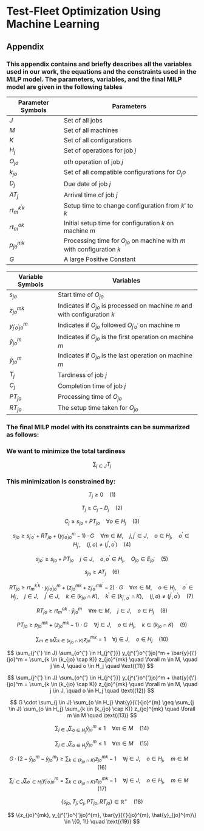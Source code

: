 # Test-Fleet Optimization Using Machine Learning
## Appendix 
### This appendix contains and briefly describes all the variables used in our work, the equations and the constraints used in the MILP model. The parameters, variables, and the final MILP model are given in the following tables


| Parameter Symbols  | Parameters                                            |
|--------------------|-------------------------------------------------------|
| $J$                | Set of all jobs                                       |
| $M$                | Set of all machines                                   |
| $K$                | Set of all configurations                             |
| $H_j$              | Set of operations for job $j$                         |
| $O_{jo}$           | $oth$ operation of job $j$                            |
| $k_{jo}$           | Set of all compatible configurations for $O_jo$       |
| $D_j$              | Due date of job $j$                                   |
| $AT_{j}$           | Arrival time of job $j$                               |
| $rt_m^{k^{'}k}$    | Setup time to change configuration from $k′$ to $k$   |
| $rt_m^{ok}$        | Initial setup time for configuration $k$ on machine $m$|
| $p_{jo}^{mk}$      | Processing time for $O_{jo}$ on machine with $m$ with configuration $k$|
| $G$                | A large Positive Constant                             |

| Variable Symbols          | Variables                                       |
|---------------------------|-------------------------------------------------|
| $s_{jo}$                  | Start time of $O_{jo}$                         |
| $z_{jo}^{mk}$             | Indicates if $O_{jo}$ is processed on machine $m$ and with configuration $k$ |
| $y_{j^{'}o^{'}jo}^{m}$    | Indicates if $O_{jo}$ followed $O_{j^{'}o^{'}}$ on machine $m$ |
| $\bar{y}_{jo}^{m}$        | Indicates if $O_{jo}$ is the first operation on machine $m$ |
| $\hat{y}_{jo}^{m}$        | Indicates if $O_{jo}$ is the last operation on machine $m$ |
| $T_j$                     | Tardiness of job $j$                            |
| $C_j$                     | Completion time of job $j$                      |
| $PT_{jo}$                 | Processing time of $O_{jo}$                     |
| $RT_{jo}$                 | The setup time taken for $O_{jo}$               |

### The final MILP model with its constraints can be summarized as follows:
### We want to minimize the total tardiness 

$$
\sum_{j \in J} T_j
$$

### This minimization is constrained by:

$$
T_j \geq 0 \quad \text{(1)}
$$

$$
T_j \geq C_j - D_j \quad \text{(2)}
$$

$$
C_j \geq s_{jo} + PT_{jo} \quad \forall o \in H_j \quad \text{(3)}
$$

$$
s_{jo} \geq s_{j^{'}o^{'}} + RT_{jo} + (y_{j^{'}o^{'}jo}^m - 1) \cdot G \quad \forall m \in M, \quad j, j^{'} \in J, \quad o \in H_j, \quad o^{'} \in H_{j^{'}}, \quad (j, o) \neq (j^{'}, o^{'}) \quad \text{(4)}
$$

$$
s_{jo^{'}} \geq s_{jo} + PT_{jo} \quad j \in J, \quad o, o^{'} \in H_j, \quad O_{jo} \in E_{jo^{'}} \quad \text{(5)}
$$

$$
s_{jo} \geq AT_j \quad \text{(6)}
$$

$$
RT_{jo} \geq rt_m^{k^{'}k} \cdot y_{j^{'}o^{'}jo}^m + (z_{jo}^{mk} + z_{j^{'}o^{'}}^{mk^{'}} - 2) \cdot G \quad \forall m \in M, \quad o \in H_j, \quad o^{'} \in H_{j^{'}}, \quad j \in J, \quad j^{'} \in J, \quad k \in (k_{jo} \cap K), \quad k^{'} \in (k_{j^{'}, o^{'}} \cap K), \quad (j, o) \neq (j^{'}, o^{'}) \quad \text{(7)}
$$

$$
RT_{jo} \geq rt_m^{ok} \cdot \bar{y}_{jo}^m \quad \forall m \in M, \quad j \in J, \quad o \in H_j \quad \text{(8)}
$$

$$
PT_{jo} \geq p_{jo}^{mk} + (z_{jo}^{mk} - 1) \cdot G \quad \forall j \in J, \quad o \in H_j, \quad k \in (k_{jo} \cap K) \quad \text{(9)}
$$

$$
\sum_{m \in M} \sum_{k \in (k_{jo} \cap K)} z_{jo}^{mk} = 1 \quad \forall j \in J, \quad o \in H_j \quad \text{(10)}
$$

$$
\sum_{j^{'} \in J} \sum_{o^{'} \in H_{j^{'}}} y_{j^{'}o^{'}jo}^m + \bar{y}{\'}{jo}^m = \sum_{k \in (k_{jo} \cap K)} z_{jo}^{mk} \quad \forall m \in M, \quad j \in J, \quad o \in H_j \quad \text{(11)}
$$

$$
\sum_{j^{'} \in J} \sum_{o^{'} \in H_{j^{'}}} y_{j^{'}o^{'}jo}^m + \hat{y}{\'}{jo}^m = \sum_{k \in (k_{jo} \cap K)} z_{jo}^{mk} \quad \forall m \in M, \quad j \in J, \quad o \in H_j \quad \text{(12)}
$$

$$
G \cdot \sum_{j \in J} \sum_{o \in H_j} \hat{y}{\'}{jo}^{m} \geq \sum_{j \in J} \sum_{o \in H_j} \sum_{k \in (k_{jo} \cap K)} z_{jo}^{mk} \quad \forall m \in M \quad \text{(13)}
$$

$$
\sum_{j \in J} \sum_{o \in H_j} \bar{y}_{jo}^m \leq 1 \quad \forall m \in M \quad \text{(14)}
$$

$$
\sum_{j \in J} \sum_{o \in H_j} \hat{y}_{jo}^m \leq 1 \quad \forall m \in M \quad \text{(15)}
$$

$$
G \cdot (2 - \bar{y}_{jo}^m - \hat{y}_{jo}^m) \geq \sum_{k \in (k_{jo} \cap K)} z_{jo}^{mk} - 1 \quad \forall j \in J, \quad o \in H_j, \quad m \in M \quad \text{(16)}
$$

$$
\sum_{j^{'} \in J} \sum_{o^{'} \in H_{j^{'}}} y_{j^{'}o^{'}jo}^m = \sum_{k \in (k_{jo} \cap K)} z_{jo}^{mk} - 1 \quad \forall j \in J, \quad o \in H_j, \quad m \in M \quad \text{(17)}
$$

$$
\{s_{jo}, T_{j}, C_{j}, PT_{jo}, RT_{jo}\} \in \mathbb{R}^{+} \quad \text{(18)}
$$

$$
\{z_{jo}^{mk}, y_{j^{'}o^{'}jo}^{m}, \bar{y}{\'}{jo}^{m}, \hat{y}_{jo}^{m}\} \in \{0, 1\} \quad \text{(19)}
$$
